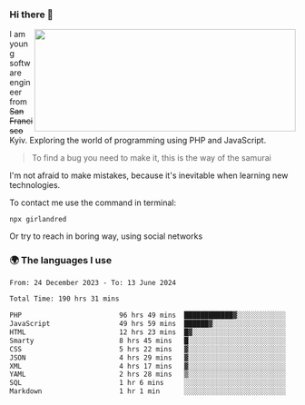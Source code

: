 ### Hi there 👋  

<img align='right' src="https://github-readme-stats.vercel.app/api?username=girlandred&count_private=true&show_icons=true&include_all_commits=true&hide_rank=true&hide_title=true&theme=buefy&card_width=300" width=460 height=180>


I am young software engineer from ~~San Francisco~~ Kyiv. Exploring the world of programming using PHP and JavaScript.


> To find a bug you need to make it, this is the way of the samurai



I'm not afraid to make mistakes, because it's inevitable when learning new technologies.

To contact me use the command in terminal:

```
npx girlandred
```

Or try to reach in boring way, using social networks


### 🌍 The languages I use

<!--START_SECTION:waka-->

```txt
From: 24 December 2023 - To: 13 June 2024

Total Time: 190 hrs 31 mins

PHP                        96 hrs 49 mins  ████████████▓░░░░░░░░░░░░   50.82 %
JavaScript                 49 hrs 59 mins  ██████▓░░░░░░░░░░░░░░░░░░   26.24 %
HTML                       12 hrs 23 mins  █▓░░░░░░░░░░░░░░░░░░░░░░░   06.50 %
Smarty                     8 hrs 45 mins   █░░░░░░░░░░░░░░░░░░░░░░░░   04.59 %
CSS                        5 hrs 22 mins   ▓░░░░░░░░░░░░░░░░░░░░░░░░   02.82 %
JSON                       4 hrs 29 mins   ▓░░░░░░░░░░░░░░░░░░░░░░░░   02.35 %
XML                        4 hrs 17 mins   ▓░░░░░░░░░░░░░░░░░░░░░░░░   02.25 %
YAML                       2 hrs 28 mins   ▒░░░░░░░░░░░░░░░░░░░░░░░░   01.30 %
SQL                        1 hr 6 mins     ░░░░░░░░░░░░░░░░░░░░░░░░░   00.59 %
Markdown                   1 hr 1 min      ░░░░░░░░░░░░░░░░░░░░░░░░░   00.54 %
```

<!--END_SECTION:waka-->

